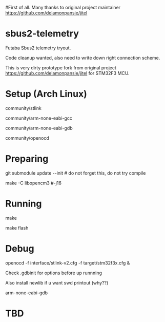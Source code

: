#First of all. Many thanks to original project maintainer https://github.com/delamonpansie/jitel

# sbus2-telemetry
Futaba Sbus2 telemetry tryout.

Code cleanup wanted, also need to write down right connection scheme.

This is very dirty prototype fork from original project https://github.com/delamonpansie/jitel for STM32F3 MCU.
# Setup (Arch Linux)
community/stlink

community/arm-none-eabi-gcc

community/arm-none-eabi-gdb

community/openocd
# Preparing
git submodule update --init # do not forget this, do not try compile

make -C libopencm3 #-j16

# Running
make

make flash
# Debug
openocd  -f interface/stlink-v2.cfg -f target/stm32f3x.cfg &

Check .gdbinit for options before up runnning

Also install newlib if u want swd printout (why??)

arm-none-eabi-gdb

# TBD
